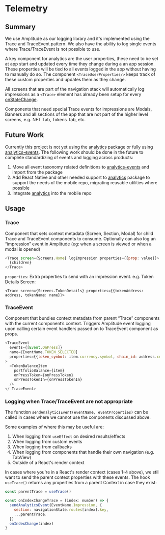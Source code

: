 # Telemetry

## Summary

We use Amplitude as our logging library and it's implemented using the Trace and TraceEvent pattern. We also have the ability to log single events where Trace/TraceEvent is not possible to use.

A key component for analytics are the user properties, these need to be set at app start and updated every time they change during a an app session. These properties will be tied to all events logged in the app without having to manually do so. The component `<TraceUserProperties/>` keeps track of these custom properties and updates them as they change.

All screens that are part of the navigation stack will automatically log impressions as a `<Trace>` element has already been setup for every [onStateChange](https://github.com/Uniswap/mobile/blob/3903efcf27f0bcb08d9e1b15e3b39a71d7d56c17/src/app/navigation/NavigationContainer.tsx#L52).

Components that need special Trace events for impressions are Modals, Banners and all sections of the app that are not part of the higher level screens, e.g. NFT Tab, Tokens Tab, etc.

## Future Work

Currently this project is not yet using the [analytics](https://github.com/Uniswap/analytics) package or fully using [analytics-events](https://github.com/Uniswap/analytics-events). The following work should be done in the future to complete standardizing of events and logging across products:

1. Move all event taxonomy related definitions to [analytics-events](https://github.com/Uniswap/analytics-events) and import from the package
2. Add React Native and other needed support to [analytics](https://github.com/Uniswap/analytics) package to support the needs of the mobile repo, migrating reusable utilities where possible
3. Integrate [analytics](https://github.com/Uniswap/analytics) into the mobile repo

## Usage

### Trace

Component that sets context metadata (Screen, Section, Modal) for child Trace and TraceEvent components to consume. Optionally can also log an “impression” event in Amplitude (eg: when a screen is viewed or when a modal is opened)

```javascript
<Trace screen={Screens.Home} logImpression properties={{prop: value}}>
  {children}
</Trace>
```

`properties`: Extra properties to send with an impression event. e.g. Token Details Screen:

`<Trace screen={Screens.TokenDetails} properties={{tokenAddress: address, tokenName: name}}>`

### TraceEvent

Component that bundles context metadata from parent “Trace” components with the current component’s context. Triggers Amplitude event logging upon calling certain event handlers passed on to TraceEvent component as props.

```javascript
<TraceEvent
  events={[Event.OnPress]}
  name={EventName.TOKEN_SELECTED}
  properties={{token_symbol: item.currency.symbol, chain_id: address.currency.chainId}}
>
  <TokenBalanceItem
    portfolioBalance={item}
    onPressToken={onPressToken}
    onPressTokenIn={onPressTokenIn}
  />
</ TraceEvent>
```

### Logging when Trace/TraceEvent are not appropriate

The function `sendAnalyticsEvent(eventName, eventProperties)` can be called in cases where we cannot use the components discussed above.

Some examples of where this may be useful are:

1. When logging from `useEffect` on desired results/effects
2. When logging from custom events
3. When logging from callbacks
4. When logging from components that handle their own navigation (e.g. TabView)
5. Outside of a React's render context

In cases where you're in a React's render context (cases 1-4 above), we still want to send the parent context properties with these events. The hook `useTrace()` returns any properties from a parent Context in case they exist:

```javascript
const parentTrace = useTrace()

const onIndexChangeTrace = (index: number) => {
  sendAnalyticsEvent(EventName.Impression, {
    section: navigationState.routes[index].key,
    ...parentTrace,
  })
  onIndexChange(index)
}
```
